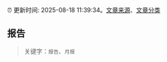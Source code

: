 :alarm_clock: 更新时间: 2025-08-18 11:39:34。[文章来源](/README.md)、[文章分类](/TAGS.md)

## 报告


> 关键字：`报告`、`月报`



